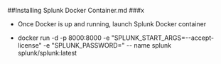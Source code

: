 ##Installing Splunk Docker Container.md
###x
* Once Docker is up and running, launch Splunk Docker container

* docker run -d -p 8000:8000 -e "SPLUNK_START_ARGS=--accept-license" -e "SPLUNK_PASSWORD=<password>" -- name splunk splunk/splunk:latest
